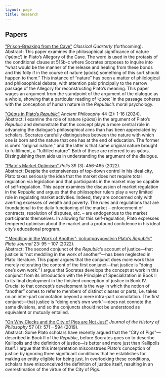 ```yaml
---
layout: page
title: Research
---
```




## Papers

<a href="https://github.com/bkmcdavid/bkmcdavid.github.io/blob/de6f3af253ec4722b442205c1934c38ba6b9c747/pdfs/Prison-Breaking%20from%20the%20CaveCQ.docx">"Prison-Breaking from the Cave"</a> <i>Classical Quarterly</i> (forthcoming). <br/>
Abstract: This paper examines the philosophical significance of nature (‘φύσις’) in Plato’s Allegory of the Cave. The word is used in the protasis of the conditional clause at 515b-c where Socrates proposes to inquire into “what would be the manner of the release and healing from these bonds and this folly if in the course of nature (φύσει) something of this sort should happen to them.” This instance of “nature” has been a matter of philological and philosophical debate, with attention paid principally to the narrow passage of the Allegory for reconstructing Plato’s meaning. This paper wages an argument from the standpoint of the argument of the dialogue as a whole, showing that a particular reading of ‘φύσις’ in the passage coheres with the conception of human nature in the <i>Republic</i>’s moral psychology. 

<a href="https://github.com/bkmcdavid/bkmcdavid.github.io/blob/5a44bb124d110118db4847c6b20e35f7730406e6/pdfs/APfinal.pdf">"Φύσιs in Plato’s <i>Republic</i>"</a> <i>Ancient Philosophy</i> 44 (2): 1-16 (2024). <br/>
Abstract: I examine the role of nature (φύσιs) in the argument of Plato’s <i>Republic</i> and demonstrate that the concept plays a more central role in advancing the dialogue’s philosophical aims than has been appreciated by scholars. Socrates carefully distinguishes between the nature with which one is born and the nature that one has at the end of education. The former is one’s “original nature,” and the latter is that same original nature brought to fulfillment, a “fulfilled nature”. Both of these are referred to as φύσιs. Distinguishing them aids us in understanding the argument of the dialogue. 

<a href="https://github.com/bkmcdavid/bkmcdavid.github.io/blob/bae36776e0958984c868e59b09292047dd8ec4d2/pdfs/MarketOptimismFinalAccepted.pdf">"Plato's Market Optimism" </a> <i>Polis</i> 39 (3): 456-465 (2022). <br/>
Abstract: Despite the extensiveness of top-down control in his ideal city, Plato takes seriously the idea that the market does not require total regulation via legislation and that participants in the market may be capable of self-regulation. This paper examines the discussion of market regulation in the <i>Republic</i> and argues that the philosopher rulers play a very limited role in regulating market activities. Indeed, they are concerned only with averting excesses of wealth and poverty. The rules and regulations that are foundational to the daily functioning of the market – enforcement of contracts, resolution of disputes, etc. – are endogenous to the market participants themselves. In allowing for this self-regulation, Plato expresses tempered optimism about the market and a profound confidence in his ideal city’s educational program. 

<a href="https://impactum-journals.uc.pt/platojournal/article/view/10640/8201">"'Meddling in the Work of Another': πολυπραγμονεῖνin Plato’s <i>Republic</i>"</a> <i>Plato Journal</i> 23: 95 – 107 (2022). <br/>
Abstract: The second conjunct of the <i>Republic</i>’s account of justice—that justice is “not meddling in the work of another”—has been neglected in Plato literature. This paper argues that the conjunct does more work than merely reiterating the content of the first conjunct—that justice is “doing one’s own work.” I argue that Socrates develops the concept at work in this conjunct from its introduction with the Principle of Specialization in Book II to its final deployment in the finished conception of justice in Book IV. Crucial to that concept’s development is the way in which the notion of “another” comes to refer to members of distinct classes or parts, i.e. takes on an inter-part connotation beyond a mere intra-part connotation. The first conjunct—that justice is “doing one’s own work”—does not connote the same divisions, and so the conjuncts should not be understood as equivalent or mutually entailed. 

<a href="https://github.com/bkmcdavid/bkmcdavid.github.io/blob/5a44bb124d110118db4847c6b20e35f7730406e6/pdfs/CityofPigsProofs.pdf">"On Why Clocks and the City of Pigs are Not Just"</a> <i>Journal of the History of Philosophy</i> 57 (4): 571 – 594 (2019). <br/>
Abstract: Some Plato scholars have recently argued that the "City of Pigs"—described in Book II of the <i>Republic</i>, before Socrates goes on to describe Kallipolis and the definition of justice—is better and more just than Kallipolis itself. I argue that this interpretation misconstrues Plato's conception of justice by ignoring three significant conditions that he establishes for making an entity eligible for being just. In overlooking these conditions, scholars have misconceived the definition of justice itself, resulting in an overestimation of the virtue of the City of Pigs.





